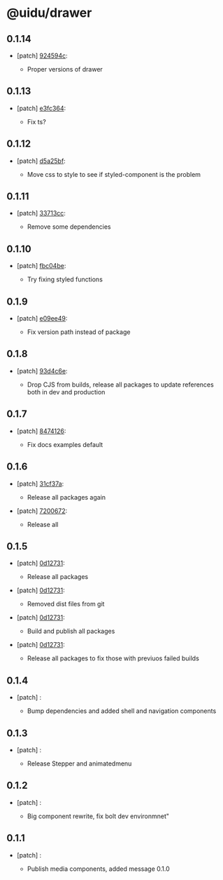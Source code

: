 # @uidu/drawer

## 0.1.14
- [patch] [924594c](https://github.org/uidu-org/guidu/commits/924594c):

  - Proper versions of drawer

## 0.1.13
- [patch] [e3fc364](https://github.org/uidu-org/guidu/commits/e3fc364):

  - Fix ts?

## 0.1.12
- [patch] [d5a25bf](https://github.org/uidu-org/guidu/commits/d5a25bf):

  - Move css to style to see if styled-component is the problem

## 0.1.11
- [patch] [33713cc](https://github.org/uidu-org/guidu/commits/33713cc):

  - Remove some dependencies

## 0.1.10
- [patch] [fbc04be](https://github.org/uidu-org/guidu/commits/fbc04be):

  - Try fixing styled functions

## 0.1.9
- [patch] [e09ee49](https://github.org/uidu-org/guidu/commits/e09ee49):

  - Fix version path instead of package

## 0.1.8
- [patch] [93d4c6e](https://github.org/uidu-org/guidu/commits/93d4c6e):

  - Drop CJS from builds, release all packages to update references both in dev and production

## 0.1.7
- [patch] [8474126](https://github.org/uidu-org/guidu/commits/8474126):

  - Fix docs examples default

## 0.1.6
- [patch] [31cf37a](https://github.org/uidu-org/guidu/commits/31cf37a):

  - Release all packages again
- [patch] [7200672](https://github.org/uidu-org/guidu/commits/7200672):

  - Release all

## 0.1.5
- [patch] [0d12731](https://github.org/uidu-org/guidu/commits/0d12731):

  - Release all packages
- [patch] [0d12731](https://github.org/uidu-org/guidu/commits/0d12731):

  - Removed dist files from git
- [patch] [0d12731](https://github.org/uidu-org/guidu/commits/0d12731):

  - Build and publish all packages
- [patch] [0d12731](https://github.org/uidu-org/guidu/commits/0d12731):

  - Release all packages to fix those with previuos failed builds

## 0.1.4
- [patch] :

  - Bump dependencies and added shell and navigation components

## 0.1.3
- [patch] :

  - Release Stepper and animatedmenu

## 0.1.2
- [patch] :

  - Big component rewrite, fix bolt dev environmnet"

## 0.1.1
- [patch] :

  - Publish media components, added message 0.1.0
